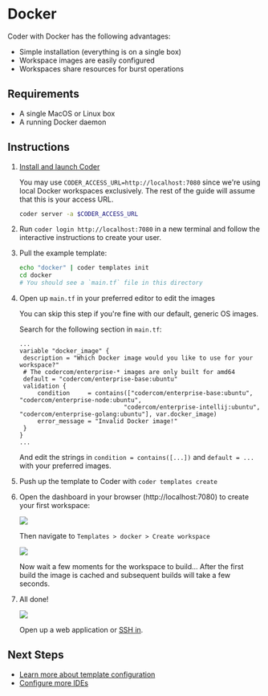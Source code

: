 # Docker

Coder with Docker has the following advantages:

- Simple installation (everything is on a single box)
- Workspace images are easily configured
- Workspaces share resources for burst operations

## Requirements

- A single MacOS or Linux box
- A running Docker daemon

## Instructions

1.  [Install and launch Coder](../install.md)

    You may use `CODER_ACCESS_URL=http://localhost:7080` since we're using local
    Docker workspaces exclusively. The rest of the guide will assume that this is your
    access URL.

    ```bash
    coder server -a $CODER_ACCESS_URL
    ```

1.  Run `coder login http://localhost:7080` in a new terminal and follow the
    interactive instructions to create your user.

1.  Pull the example template:

    ```bash
    echo "docker" | coder templates init
    cd docker
    # You should see a `main.tf` file in this directory
    ```

1.  Open up `main.tf` in your preferred editor to edit the images

    You can skip this step if you're fine with our default, generic OS images.

    Search for the following section in `main.tf`:

    ```hcl
    ...
    variable "docker_image" {
     description = "Which Docker image would you like to use for your workspace?"
     # The codercom/enterprise-* images are only built for amd64
     default = "codercom/enterprise-base:ubuntu"
     validation {
         condition     = contains(["codercom/enterprise-base:ubuntu", "codercom/enterprise-node:ubuntu",
                                 "codercom/enterprise-intellij:ubuntu", "codercom/enterprise-golang:ubuntu"], var.docker_image)
         error_message = "Invalid Docker image!"
     }
    }
    ...
    ```

    And edit the strings in `condition = contains([...])` and `default = ...`
    with your preferred images.

1.  Push up the template to Coder with `coder templates create`
1.  Open the dashboard in your browser (http://localhost:7080) to create your
    first workspace:

    <img src="./images/quickstart/docker/login.png">

    Then navigate to `Templates > docker > Create workspace`

    <img src="./images/quickstart/docker/create-workspace.png">

    Now wait a few moments for the workspace to build... After the first build
    the image is cached and subsequent builds will take a few seconds.

1.  All done!

    <img src="./images/quickstart/docker/ides.png">

    Open up a web application or [SSH in](../ides.md#ssh-configuration).

## Next Steps

- [Learn more about template configuration](../templates.md)
- [Configure more IDEs](../ides/configuring-web-ides.md)

